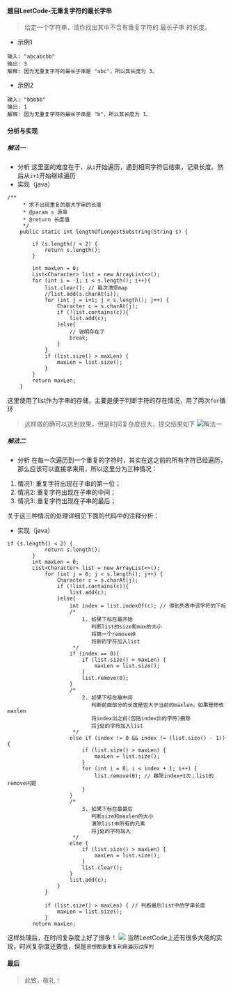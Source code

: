 #### 题目LeetCode-无重复字符的最长字串
> 给定一个字符串，请你找出其中不含有重复字符的 最长子串 的长度。
<!-- more -->
- 示例1
```
输入: "abcabcbb"
输出: 3 
解释: 因为无重复字符的最长子串是 "abc"，所以其长度为 3。
```
- 示例2
```
输入: "bbbbb"
输出: 1
解释: 因为无重复字符的最长子串是 "b"，所以其长度为 1。
```
#### 分析与实现
##### 解法一
- 分析
这里面的难度在于，从`i`开始遍历，遇到相同字符后结束，记录长度。然后从`i+1`开始继续遍历
- 实现（java）
```
/**
     * 求不出现重复的最大字串的长度
     * @param s 源串
     * @return 长度值
     */
    public static int lengthOfLongestSubstring(String s) {

        if (s.length() < 2) {
            return s.length();
        }

        int maxLen = 0;
        List<Character> list = new ArrayList<>();
        for (int i = -1; i < s.length(); i++){
            list.clear(); // 每次清空map
            //list.add(s.charAt(i));
            for (int j = i+1; j < s.length(); j++) {
                Character c = s.charAt(j);
                if (!list.contains(c)){
                    list.add(c);
                }else{
                    // 说明存在了
                    break;
                }
            }
            if (list.size() > maxLen) {
                maxLen = list.size();
            }
        }
        return maxLen;
    }
```
这里使用了list作为字串的存储，主要是便于判断字符的存在情况，用了两次`for`循环
> 这样做的确可以达到效果，但是时间复杂度很大，提交结果如下
![解法一](https://i.loli.net/2019/03/11/5c866a2304724.png)
##### 解法二
- 分析 
在每一次遍历到一个重复的字符时，其实在这之前的所有字符已经遍历，那么应该可以直接拿来用，所以这里分为三种情况：
1. 情况1: 重复字符出现在子串的第一位；
2.  情况2: 重复字符出现在子串的中间；
3.  情况3: 重复字符出现在子串的最后；

关于这三种情况的处理详细见下面的代码中的注释分析：
- 实现（java）
```
if (s.length() < 2) {
            return s.length();
        }
        int maxLen = 0;
        List<Character> list = new ArrayList<>();
            for (int j = 0; j < s.length(); j++) {
                Character c = s.charAt(j);
                if (!list.contains(c)){
                    list.add(c);
                }else{
                    int index = list.indexOf(c); // 得到列表中该字符的下标
                    /*
                        1. 如果下标在最开始
                           判断list的size和max的大小
                           将第一个remove掉
                           将新的字符加入list
                     */
                    if (index == 0){
                        if (list.size() > maxLen) {
                            maxLen = list.size();
                        }
                        list.remove(0);
                    }
                    /*
                        2. 如果下标在最中间
                           判断前面部分的长度是否大于当前的maxlen，如果是修改maxlen
                           将index出之前(包括index出的字符)删除
                           将j处的字符加入list
                     */
                    else if (index != 0 && index != (list.size() - 1)) {
                        if (list.size() > maxLen) {
                            maxLen = list.size();
                        }
                        for (int i = 0; i < index + 1; i++) {
                            list.remove(0); // 移除index+1次；list的remove问题
                        }
                    }
                    /*
                        3. 如果下标在最最后
                           判断size和maxlen的大小
                           清除list中所有的元素
                           将j处的字符加入
                     */
                    else {
                        if (list.size() > maxLen) {
                            maxLen = list.size();
                        }
                        list.clear();
                    }
                    list.add(c);
                }
            }

            if (list.size() > maxLen) { // 判断最后list中的字串长度
                maxLen = list.size();
            }
        return maxLen;
```
这样处理后，在时间复杂度上好了很多！
![](https://i.loli.net/2019/03/11/5c866a2234feb.png)
当然LeetCode上还有很多大佬的实现，时间复杂度还要低，但是`思想都是重复利用遍历过序列`
#### 最后
> 此致，敬礼！